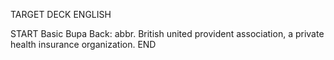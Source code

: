 TARGET DECK
ENGLISH

START
Basic
Bupa
Back: abbr. British united provident association, a private health insurance organization.
END

